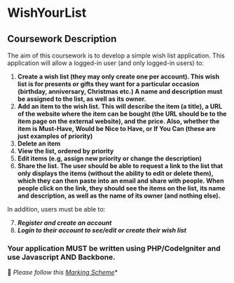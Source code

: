 # WishYourList

## Coursework Description
The aim of this coursework is to develop a simple wish list application. This application will allow a
logged-in user (and only logged-in users) to:

1. **Create a wish list (they may only create one per account). This wish list is for presents or
gifts they want for a particular occasion (birthday, anniversary, Christmas etc.) A name and
description must be assigned to the list, as well as its owner.**
2. **Add an item to the wish list. This will describe the item (a title), a URL of the website where
the item can be bought (the URL should be to the item page on the external website), and
the price. Also, whether the item is Must-Have, Would be Nice to Have, or If You Can (these
are just examples of priority)**
3. **Delete an item**
4. **View the list, ordered by priority**
5. **Edit items (e.g, assign new priority or change the description)**
6. **Share the list. The user should be able to request a link to the list that only displays the items
(without the ability to edit or delete them), which they can then paste into an email and share
with people. When people click on the link, they should see the items on the list, its name
and description, as well as the name of its owner (and nothing else).**

In addition, users must be able to:

7. _**Register and create an account**_
8. _**Login to their account to see/edit or create their wish list**_

### Your application MUST be written using PHP/CodeIgniter and use Javascript AND Backbone. 

:file_folder: *Please follow this [Marking Scheme](https://github.com/piumalkulasekara/WishYourList/blob/master/MarkingScheme.md)**
